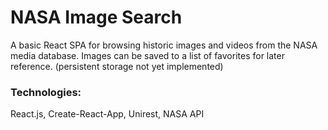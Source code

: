 # NASA Image Search
A basic React SPA for browsing historic images and videos from the NASA media database. Images can be saved to a list of favorites for later reference. (persistent storage not yet implemented) 

### Technologies: 

React.js, Create-React-App, Unirest, NASA API
